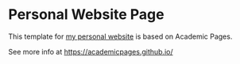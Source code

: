 # Personal Website Page

This template for [my personal website](https://xinlet.github.io/) is based on Academic Pages.

See more info at https://academicpages.github.io/
